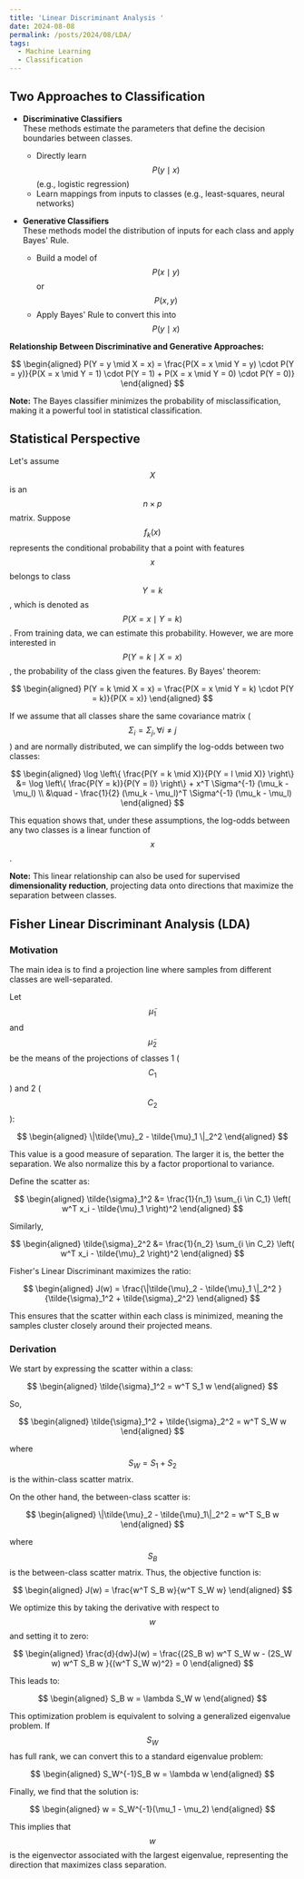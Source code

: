 ```yaml
---
title: 'Linear Discriminant Analysis '
date: 2024-08-08
permalink: /posts/2024/08/LDA/
tags:
  - Machine Learning
  - Classification
---
```


## Two Approaches to Classification

- **Discriminative Classifiers**  
  These methods estimate the parameters that define the decision boundaries between classes.  
  - Directly learn $$P(y \mid x)$$ (e.g., logistic regression)
  - Learn mappings from inputs to classes (e.g., least-squares, neural networks)

- **Generative Classifiers**  
  These methods model the distribution of inputs for each class and apply Bayes' Rule.  
  - Build a model of $$P(x \mid y)$$ or $$P(x, y)$$
  - Apply Bayes' Rule to convert this into $$P(y \mid x)$$

**Relationship Between Discriminative and Generative Approaches:**

$$
\begin{aligned}
P(Y = y \mid X = x) = \frac{P(X = x \mid Y = y) \cdot P(Y = y)}{P(X = x \mid Y = 1) \cdot P(Y = 1) + P(X = x \mid Y = 0) \cdot P(Y = 0)}
\end{aligned}
$$

**Note:** The Bayes classifier minimizes the probability of misclassification, making it a powerful tool in statistical classification.

## Statistical Perspective

Let's assume $$X$$ is an $$n \times p$$ matrix. Suppose $$f_k(x)$$ represents the conditional probability that a point with features $$x$$ belongs to class $$Y = k$$, which is denoted as $$P(X = x \mid Y = k)$$. From training data, we can estimate this probability. However, we are more interested in $$P(Y = k \mid X = x)$$, the probability of the class given the features. By Bayes' theorem:

$$
\begin{aligned}
P(Y = k \mid X = x) = \frac{P(X = x \mid Y = k) \cdot P(Y = k)}{P(X = x)}
\end{aligned}
$$

If we assume that all classes share the same covariance matrix ($$\Sigma_i = \Sigma_j, \forall i \neq j$$) and are normally distributed, we can simplify the log-odds between two classes:

$$
\begin{aligned}
\log \left\{ \frac{P(Y = k \mid X)}{P(Y = l \mid X)} \right\} &= \log \left\{ \frac{P(Y = k)}{P(Y = l)} \right\} + x^T \Sigma^{-1} (\mu_k - \mu_l) \\
&\quad - \frac{1}{2} (\mu_k - \mu_l)^T \Sigma^{-1} (\mu_k - \mu_l)
\end{aligned}
$$

This equation shows that, under these assumptions, the log-odds between any two classes is a linear function of $$x$$.

**Note:** This linear relationship can also be used for supervised **dimensionality reduction**, projecting data onto directions that maximize the separation between classes.

## Fisher Linear Discriminant Analysis (LDA)

### Motivation

The main idea is to find a projection line where samples from different classes are well-separated.

Let $$\tilde{\mu}_1$$ and $$\tilde{\mu}_2$$ be the means of the projections of classes 1 ($$C_1$$) and 2 ($$C_2$$):

$$
\begin{aligned}
\|\tilde{\mu}_2 - \tilde{\mu}_1 \|_2^2
\end{aligned}
$$

This value is a good measure of separation. The larger it is, the better the separation. We also normalize this by a factor proportional to variance.

Define the scatter as:

$$
\begin{aligned}
\tilde{\sigma}_1^2 &= \frac{1}{n_1} \sum_{i \in C_1} \left( w^T x_i - \tilde{\mu}_1 \right)^2
\end{aligned}
$$

Similarly,

$$
\begin{aligned}
\tilde{\sigma}_2^2 &= \frac{1}{n_2} \sum_{i \in C_2} \left( w^T x_i - \tilde{\mu}_2 \right)^2
\end{aligned}
$$

Fisher's Linear Discriminant maximizes the ratio:

$$
\begin{aligned}
J(w) = \frac{\|\tilde{\mu}_2 - \tilde{\mu}_1 \|_2^2 }{\tilde{\sigma}_1^2 + \tilde{\sigma}_2^2}
\end{aligned}
$$

This ensures that the scatter within each class is minimized, meaning the samples cluster closely around their projected means.

### Derivation

We start by expressing the scatter within a class:

$$
\begin{aligned}
\tilde{\sigma}_1^2 = w^T S_1 w
\end{aligned}
$$

So,

$$
\begin{aligned}
\tilde{\sigma}_1^2 + \tilde{\sigma}_2^2 = w^T S_W w
\end{aligned}
$$

where $$S_W = S_1 + S_2$$ is the within-class scatter matrix.

On the other hand, the between-class scatter is:

$$
\begin{aligned}
\|\tilde{\mu}_2 - \tilde{\mu}_1\|_2^2 = w^T S_B w
\end{aligned}
$$

where $$S_B$$ is the between-class scatter matrix. Thus, the objective function is:

$$
\begin{aligned}
J(w) = \frac{w^T S_B w}{w^T S_W w}
\end{aligned}
$$

We optimize this by taking the derivative with respect to $$w$$ and setting it to zero:

$$
\begin{aligned}
\frac{d}{dw}J(w) = \frac{(2S_B w) w^T S_W w - (2S_W w) w^T S_B w }{(w^T S_W w)^2} = 0
\end{aligned}
$$

This leads to:

$$
\begin{aligned}
S_B w = \lambda S_W w
\end{aligned}
$$

This optimization problem is equivalent to solving a generalized eigenvalue problem. If $$S_W$$ has full rank, we can convert this to a standard eigenvalue problem:

$$
\begin{aligned}
S_W^{-1}S_B w = \lambda w
\end{aligned}
$$

Finally, we find that the solution is:

$$
\begin{aligned}
w = S_W^{-1}(\mu_1 - \mu_2)
\end{aligned}
$$

This implies that $$w$$ is the eigenvector associated with the largest eigenvalue, representing the direction that maximizes class separation.
